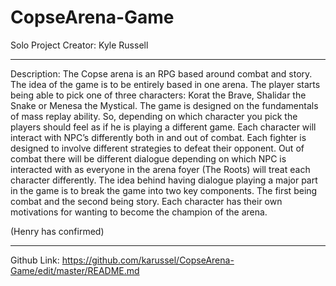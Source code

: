# CopseArena-Game

Solo Project Creator: Kyle Russell

--------------------------------------
Description: The Copse arena is an RPG based around combat and story. The idea of the game is to be entirely based in one arena. The player starts being able to pick one of three characters: Korat the Brave, Shalidar the Snake or Menesa the Mystical. The game is designed on the fundamentals of mass replay ability. So, depending on which character you pick the players should feel as if he is playing a different game. Each character will interact with NPC’s differently both in and out of combat. Each fighter is designed to involve different strategies to defeat their opponent. Out of combat there will be different dialogue depending on which NPC is interacted with as everyone in the arena foyer (The Roots) will treat each character differently. The idea behind having dialogue playing a major part in the game is to break the game into two key components. The first being combat and the second being story. Each character has their own motivations for wanting to become the champion of the arena.


(Henry has confirmed)

--------------------------------------
Github Link: https://github.com/karussel/CopseArena-Game/edit/master/README.md
